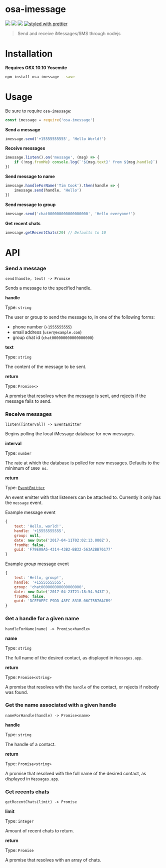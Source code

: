 osa-imessage
====

![](https://img.shields.io/npm/dm/osa-imessage.svg?style=flat-square)
![](https://img.shields.io/npm/v/osa-imessage.svg?style=flat-square)
![](https://img.shields.io/npm/l/osa-imessage.svg?style=flat-square)
[![styled with prettier](https://img.shields.io/badge/styled_with-prettier-ff69b4.svg?style=flat-square)](https://github.com/prettier/prettier)

> Send and receive iMessages/SMS through nodejs

Installation
===

**Requires OSX 10.10 Yosemite**

```bash
npm install osa-imessage --save
```

Usage
====

Be sure to require `osa-imessage`:

```js
const imessage = require('osa-imessage')
```

**Send a message**
```js
imessage.send('+15555555555', 'Hello World!')
```

**Receive messages**
```js
imessage.listen().on('message', (msg) => {
    if (!msg.fromMe) console.log(`'${msg.text}' from ${msg.handle}`)
})
```

**Send message to name**
```js
imessage.handleForName('Tim Cook').then(handle => {
    imessage.send(handle, 'Hello')
})
```

**Send message to group**
```js
imessage.send('chat000000000000000000', 'Hello everyone!')
```

**Get recent chats**
```js
imessage.getRecentChats(20) // Defaults to 10
```

API
===

### Send a message

`send(handle, text) -> Promise`

Sends a message to the specified handle.

**handle**

Type: `string`

The user or group to send the message to, in one of the following forms:
- phone number (`+1555555555`)
- email address (`user@example.com`)
- group chat id (`chat000000000000000000`)

**text**

Type: `string`

The content of the message to be sent.

**return**

Type: `Promise<>`

A promise that resolves when the message is sent, and rejects if the
message fails to send.

### Receive messages

`listen([interval]) -> EventEmitter`

Begins polling the local iMessage database for new messages.

**interval**

Type: `number`

The rate at which the database is polled for new messages. Defaults to the minimum of `1000 ms`.

**return**

Type: [`EventEmitter`](https://nodejs.org/api/events.html#events_class_eventemitter)

An event emitter with that listeners can be attached to. Currently it only has the `message` event.

Example message event
```js
{
    text: 'Hello, world!',
    handle: '+15555555555',
    group: null,
    date: new Date('2017-04-11T02:02:13.000Z'),
    fromMe: false,
    guid: 'F79E08A5-4314-43B2-BB32-563A2BB76177'
}
```

Example *group* message event
```js
{
    text: 'Hello, group!',
    handle: '+15555555555',
    group: 'chat000000000000000000',
    date: new Date('2017-04-23T21:18:54.943Z'),
    fromMe: false,
    guid: 'DCFE0EEC-F9DD-48FC-831B-06C75B76ACB9'
}
```

### Get a handle for a given name

`handleForName(name) -> Promise<handle>`

**name**

Type: `string`

The full name of the desired contact, as displayed in `Messages.app`.

**return**

Type: `Promise<string>`

A promise that resolves with the `handle` of the contact, or rejects if nobody was found.

### Get the name associated with a given handle

`nameForHandle(handle) -> Promise<name>`

**handle**

Type: `string`

The handle of a contact.

**return**

Type: `Promise<string>`

A promise that resolved with the full name of the desired contact, as displayed in `Messages.app`.

### Get recents chats

`getRecentChats(limit) -> Promise`

**limit**

Type: `integer`

Amount of recent chats to return.

**return**

Type: `Promise`

A promise that resolves with an array of chats.
